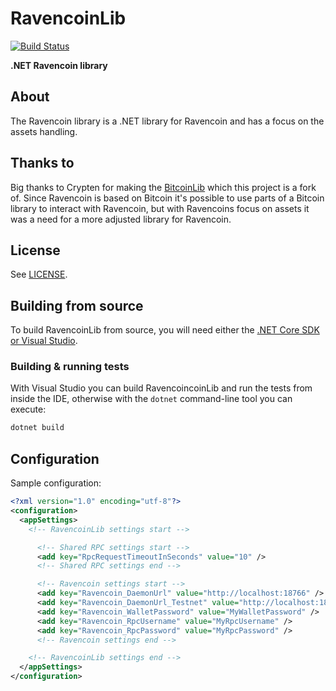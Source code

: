 ﻿# RavencoinLib
 [![Build Status](https://dev.azure.com/tech0152/RavencoinLib/_apis/build/status/winevaultteam.ravencoinlib?branchName=master)](https://dev.azure.com/tech0152/RavencoinLib/_build/latest?definitionId=1&branchName=master)

**.NET Ravencoin library**

## About
The Ravencoin library is a .NET library for Ravencoin and has a focus on the assets handling.

## Thanks to
Big thanks to Crypten for making the [BitcoinLib](https://github.com/cryptean/bitcoinlib) which this project is a fork of.
Since Ravencoin is based on Bitcoin it's possible to use parts of a Bitcoin library to interact with Ravencoin, but with Ravencoins focus on assets it was a need for a more adjusted library for Ravencoin.

## License

See [LICENSE](LICENSE).

## Building from source

To build RavencoinLib from source, you will need either the
[.NET Core SDK or Visual Studio](https://www.microsoft.com/net/download/).

### Building & running tests

With Visual Studio you can build RavencoincoinLib and run the tests
from inside the IDE, otherwise with the `dotnet` command-line
tool you can execute:

```sh
dotnet build
```

## Configuration

Sample configuration:

```xml
﻿<?xml version="1.0" encoding="utf-8"?>
<configuration>
  <appSettings>
    <!-- RavencoinLib settings start -->

      <!-- Shared RPC settings start -->
      <add key="RpcRequestTimeoutInSeconds" value="10" />
      <!-- Shared RPC settings end -->

      <!-- Ravencoin settings start -->
      <add key="Ravencoin_DaemonUrl" value="http://localhost:18766" />
      <add key="Ravencoin_DaemonUrl_Testnet" value="http://localhost:18766" />
      <add key="Ravencoin_WalletPassword" value="MyWalletPassword" />
      <add key="Ravencoin_RpcUsername" value="MyRpcUsername" />
      <add key="Ravencoin_RpcPassword" value="MyRpcPassword" />
      <!-- Ravencoin settings end -->

    <!-- RavencoinLib settings end -->
  </appSettings>
</configuration>
```
